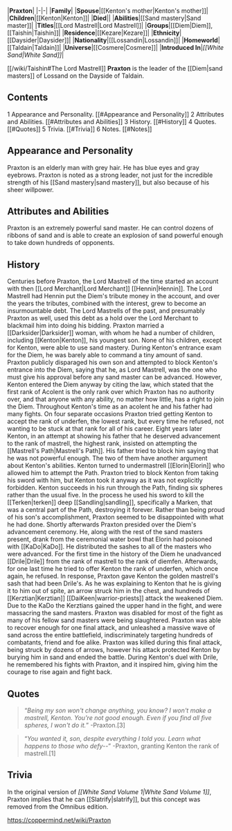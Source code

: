 |**Praxton**|
|-|-|
|**Family**|
|**Spouse**|[[Kenton's mother\|Kenton's mother]]|
|**Children**|[[Kenton\|Kenton]]|
|**Died**||
|**Abilities**|[[Sand mastery\|Sand master]]|
|**Titles**|[[Lord Mastrell\|Lord Mastrell]]|
|**Groups**|[[Diem\|Diem]], [[Taishin\|Taishin]]|
|**Residence**|[[Kezare\|Kezare]]|
|**Ethnicity**|[[Daysider\|Daysider]]|
|**Nationality**|[[Lossandin\|Lossandin]]|
|**Homeworld**|[[Taldain\|Taldain]]|
|**Universe**|[[Cosmere\|Cosmere]]|
|**Introduced In**|*[[White Sand\|White Sand]]*|

[[/wiki/Taishin#The Lord Mastrell]] **Praxton** is the leader of the [[Diem\|sand masters]] of Lossand on the Dayside of Taldain.

## Contents

1 Appearance and Personality. [[#Appearance and Personality]] 
2 Attributes and Abilities. [[#Attributes and Abilities]] 
3 History. [[#History]] 
4 Quotes. [[#Quotes]] 
5 Trivia. [[#Trivia]] 
6 Notes. [[#Notes]] 


## Appearance and Personality
Praxton is an elderly man with grey hair. He has blue eyes and gray eyebrows.
Praxton is noted as a strong leader, not just for the incredible strength of his [[Sand mastery\|sand mastery]], but also because of his sheer willpower.

## Attributes and Abilities
Praxton is an extremely powerful sand master. He can control dozens of ribbons of sand and is able to create an explosion of sand powerful enough to take down hundreds of opponents.

## History
Centuries before Praxton, the Lord Mastrell of the time started an account with then [[Lord Merchant\|Lord Merchant]] [[Hennin\|Hennin]]. The Lord Mastrell had Hennin put the Diem's tribute money in the account, and over the years the tributes, combined with the interest, grew to become an insurmountable debt. The Lord Mastrells of the past, and presumably Praxton as well, used this debt as a hold over the Lord Merchant to blackmail him into doing his bidding.
Praxton married a [[Darksider\|Darksider]] woman, with whom he had a number of children, including [[Kenton\|Kenton]], his youngest son. None of his children, except for Kenton, were able to use sand mastery.
During Kenton's entrance exam for the Diem, he was barely able to command a tiny amount of sand. Praxton publicly disparaged his own son and attempted to block Kenton's entrance into the Diem, saying that he, as Lord Mastrell, was the one who must give his approval before any sand master can be advanced. However, Kenton entered the Diem anyway by citing the law, which stated that the first rank of Acolent is the only rank over which Praxton has no authority over, and that anyone with any ability, no matter how little, has a right to join the Diem.
Throughout Kenton's time as an acolent he and his father had many fights. On four separate occasions Praxton tried getting Kenton to accept the rank of underfen, the lowest rank, but every time he refused, not wanting to be stuck at that rank for all of his career.
Eight years later Kenton, in an attempt at showing his father that he deserved advancement to the rank of mastrell, the highest rank, insisted on attempting the [[Mastrell's Path\|Mastrell's Path]]. His father tried to block him saying that he was not powerful enough. The two of them have another argument about Kenton's abilities. Kenton turned to undermastrell [[Elorin\|Elorin]] who allowed him to attempt the Path. Praxton tried to block Kenton from taking his sword with him, but Kenton took it anyway as it was not explicitly forbidden. Kenton succeeds in his run through the Path, finding six spheres rather than the usual five. In the process he used his sword to kill the [[Terken\|terken]] deep [[Sandling\|sandling]], specifically a Marken, that was a central part of the Path, destroying it forever. Rather than being proud of his son's accomplishment, Praxton seemed to be disappointed with what he had done.
Shortly afterwards Praxton presided over the Diem's advancement ceremony. He, along with the rest of the sand masters present, drank from the ceremonial water bowl that Elorin had poisoned with [[KaDo\|KaDo]]. He distributed the sashes to all of the masters who were advanced. For the first time in the history of the Diem he unadvanced [[Drile\|Drile]] from the rank of mastrell to the rank of diemfen. Afterwards, for one last time he tried to offer Kenton the rank of underfen, which once again, he refused. In response, Praxton gave Kenton the golden mastrell's sash that had been Drile's. As he was explaining to Kenton that he is giving it to him out of spite, an arrow struck him in the chest, and hundreds of [[Kerztian\|Kerztian]] [[DaiKeen\|warrior-priests]] attack the weakened Diem.
Due to the KaDo the Kerztians gained the upper hand in the fight, and were massacring the sand masters. Praxton was disabled for most of the fight as many of his fellow sand masters were being slaughtered. Praxton was able to recover enough for one final attack, and unleashed a massive wave of sand across the entire battlefield, indiscriminately targeting hundreds of combatants, friend and foe alike. Praxton was killed during this final attack, being struck by dozens of arrows, however his attack protected Kenton by burying him in sand and ended the battle.
During Kenton's duel with Drile, he remembered his fights with Praxton, and it inspired him, giving him the courage to rise again and fight back.

## Quotes
>“*Being my son won't change anything, you know? I won't make a mastrell, Kenton. You're not good enough. Even if you find all five spheres, I won't do it.*”
\-Praxton.[3]


>“*You wanted it, son, despite everything I told you. Learn what happens to those who defy--*”
\-Praxton, granting Kenton the rank of mastrell.[1]


## Trivia
In the original version of *[[White Sand Volume 1\|White Sand Volume 1]]*, Praxton implies that he can [[Slatrify\|slatrify]], but this concept was removed from the Omnibus edition.


https://coppermind.net/wiki/Praxton